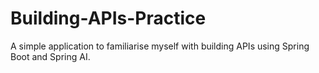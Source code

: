 # Building-APIs-Practice
A simple application to familiarise myself with building APIs using Spring Boot and Spring AI.
